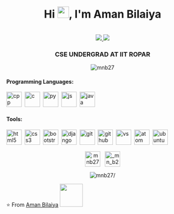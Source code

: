 <h1 align="center">Hi <img src="https://raw.githubusercontent.com/iampavangandhi/iampavangandhi/master/gifs/Hi.gif" width="30px">, I'm Aman Bilaiya</h1>
 <p align="center"><br/>
   <a href="https://www.linkedin.com/in/mnb27/">
    <img src="https://img.shields.io/badge/linkedin-mnb27-blue">
  </a>
  <a href="https://www.instagram.com/_mn_b27/">
    <img src="https://img.shields.io/badge/instagram-_mn_b27-red">
  </a>
</p>

<h3 align="center">CSE UNDERGRAD AT IIT ROPAR</h3>

<p align="center">
	<img style="margin: auto;" src=https://github-readme-stats.vercel.app/api?username=mnb27&show_icons=true alt=mnb27 /> 
</p>

<h4>Programming Languages: </h4>
<p align="left">
 <img style="margin: auto;" src=https://konpa.github.io/devicon/devicon.git/icons/cplusplus/cplusplus-original.svg alt=cpp width="40" height="40"/>
 &nbsp;<img style="margin: auto;" src=https://konpa.github.io/devicon/devicon.git/icons/c/c-original.svg alt=c width="40" height="40"/>
 &nbsp;<img style="margin: auto;" src=https://github.com/konpa/devicon/blob/master/icons/python/python-original.svg alt=py width="40" height="40"/>
 &nbsp;<img style="margin: auto;" src=https://github.com/konpa/devicon/blob/master/icons/javascript/javascript-original.svg alt=js width="40" height="40"/>	
 &nbsp;<img style="margin: auto;" src=https://github.com/konpa/devicon/blob/master/icons/java/java-original.svg alt=java width="40" height="40"/>
</p>

<h4> Tools: </h4>
<p align="left">
 <img style="margin: auto;" src=https://konpa.github.io/devicon/devicon.git/icons/html5/html5-original-wordmark.svg alt=html5 width="40" height="40"/> 
 &nbsp;<img style="margin: auto;" src=https://konpa.github.io/devicon/devicon.git/icons/css3/css3-original-wordmark.svg alt=css3 width="40" height="40"/> 
 &nbsp;<img style="margin: auto;" src=https://konpa.github.io/devicon/devicon.git/icons/bootstrap/bootstrap-plain.svg alt=bootstrap width="40" height="40"/>
 &nbsp;<img style="margin: auto;" src=https://konpa.github.io/devicon/devicon.git/icons/django/django-original.svg alt=django width="40" height="40"/>
 &nbsp;<img style="margin: auto;" src=https://konpa.github.io/devicon/devicon.git/icons/git/git-original.svg alt=git width="40" height="40"/>
 &nbsp;<img style="margin: auto;" src=https://konpa.github.io/devicon/devicon.git/icons/github/github-original.svg alt=github width="40" height="40"/>
 &nbsp;<img style="margin: auto;" src=https://konpa.github.io/devicon/devicon.git/icons/visualstudio/visualstudio-plain.svg alt=vs width="40" height="40"/>
 &nbsp;<img style="margin: auto;" src=https://konpa.github.io/devicon/devicon.git/icons/atom/atom-original.svg alt=atom width="40" height="40"/>
 &nbsp;<img style="margin: auto;" src=https://konpa.github.io/devicon/devicon.git/icons/ubuntu/ubuntu-plain-wordmark.svg alt=ubuntu width="40" height="40"/>
 </p>

<p align="center">
<a href=https://linkedin.com/in/mnb27 target="blank"><img align="center" src=https://cdn.jsdelivr.net/npm/simple-icons@3.0.1/icons/linkedin.svg alt="mnb27" height="40" width="40" /></a>
&nbsp;&nbsp;<a href=https://instagram.com/_mn_b27 target="blank"><img align="center" src=https://cdn.jsdelivr.net/npm/simple-icons@3.0.1/icons/instagram.svg alt="_mn_b27" height="40" width="40" /></a>
</p>
<p align="center"> <img src=https://komarev.com/ghpvc/?username=mnb27 alt=mnb27/></p>

⭐️ From [Aman Bilaiya](https://github.com/mnb27) <img src="https://media.giphy.com/media/LnQjpWaON8nhr21vNW/giphy.gif" width="60">
